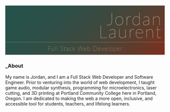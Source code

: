 ![Jordan Laurent, Full Stack Web Developer](./banner.png)

### _About

My name is Jordan, and I am a Full Stack Web Developer and Software Engineer. Prior to venturing into the world of web development, I taught game audio, modular synthesis, programming for microelectronics, laser cutting, and 3D printing at Portland Community College here in Portland, Oregon. I am dedicated to making the web a more open, inclusive, and accessible tool for students, teachers, and lifelong learners.

<!--
**jlaurentpdx/jlaurentpdx** is a ✨ _special_ ✨ repository because its `README.md` (this file) appears on your GitHub profile.

Here are some ideas to get you started:

- 🔭 I’m currently working on ...
- 🌱 I’m currently learning ...
- 👯 I’m looking to collaborate on ...
- 🤔 I’m looking for help with ...
- 💬 Ask me about ...
- 📫 How to reach me: ...
- 😄 Pronouns: ...
- ⚡ Fun fact: ...
-->
